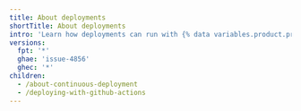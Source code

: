 ```yaml
---
title: About deployments
shortTitle: About deployments
intro: 'Learn how deployments can run with {% data variables.product.prodname_actions %} workflows.'
versions:
  fpt: '*'
  ghae: 'issue-4856'
  ghec: '*'
children:
  - /about-continuous-deployment
  - /deploying-with-github-actions
---
```


